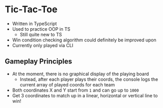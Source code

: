 # Tic-Tac-Toe

- Written in TypeScript
- Used to practice OOP in TS
  - Still quite new to TS
- Win condition checking algorithm could definitely be improved upon
- Currently only played via CLI

## Gameplay Principles

- At the moment, there is no graphical display of the playing board
  - Instead, after each player plays their coords, the console logs the current array of played coords for each team  
- Both coordinates X and Y start from `1` and can go up to `1000`
- Get 3 coordinates to match up in a linear, horizontal or vertical line to win!